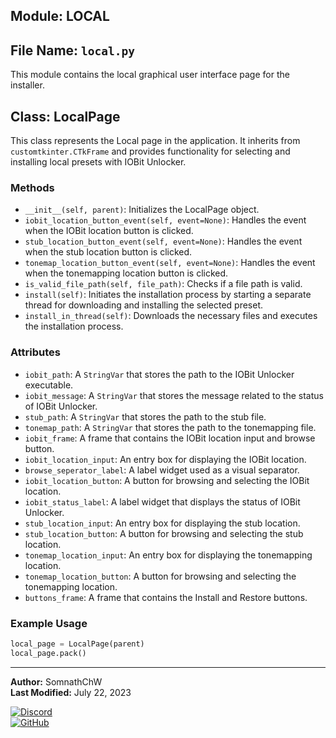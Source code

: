 ## Module: LOCAL

## File Name: `local.py`

This module contains the local graphical user interface page for the installer.

## Class: LocalPage

This class represents the Local page in the application. It inherits from `customtkinter.CTkFrame` and provides functionality for selecting and installing local presets with IOBit Unlocker.

### Methods

-   `__init__(self, parent)`: Initializes the LocalPage object.
-   `iobit_location_button_event(self, event=None)`: Handles the event when the IOBit location button is clicked.
-   `stub_location_button_event(self, event=None)`: Handles the event when the stub location button is clicked.
-   `tonemap_location_button_event(self, event=None)`: Handles the event when the tonemapping location button is clicked.
-   `is_valid_file_path(self, file_path)`: Checks if a file path is valid.
-   `install(self)`: Initiates the installation process by starting a separate thread for downloading and installing the selected preset.
-   `install_in_thread(self)`: Downloads the necessary files and executes the installation process.

### Attributes

-   `iobit_path`: A `StringVar` that stores the path to the IOBit Unlocker executable.
-   `iobit_message`: A `StringVar` that stores the message related to the status of IOBit Unlocker.
-   `stub_path`: A `StringVar` that stores the path to the stub file.
-   `tonemap_path`: A `StringVar` that stores the path to the tonemapping file.
-   `iobit_frame`: A frame that contains the IOBit location input and browse button.
-   `iobit_location_input`: An entry box for displaying the IOBit location.
-   `browse_seperator_label`: A label widget used as a visual separator.
-   `iobit_location_button`: A button for browsing and selecting the IOBit location.
-   `iobit_status_label`: A label widget that displays the status of IOBit Unlocker.
-   `stub_location_input`: An entry box for displaying the stub location.
-   `stub_location_button`: A button for browsing and selecting the stub location.
-   `tonemap_location_input`: An entry box for displaying the tonemapping location.
-   `tonemap_location_button`: A button for browsing and selecting the tonemapping location.
-   `buttons_frame`: A frame that contains the Install and Restore buttons.

### Example Usage

```python
local_page = LocalPage(parent)
local_page.pack()
```

---

**Author:** SomnathChW  
**Last Modified:** July 22, 2023

[![Discord](https://img.shields.io/badge/Join%20me%20on-Discord-7289DA?style=flat-square&logo=discord)](https://discord.com/users/753294480609902712)  
[![GitHub](https://img.shields.io/badge/Check%20out%20my-GitHub-181717?style=flat-square&logo=github)](https://github.com/SomnathChW)
